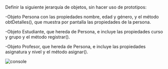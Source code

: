 Definir la siguiente jerarquía de objetos, sin hacer uso de prototipos:

-Objeto Persona con las propiedades nombre, edad y género, y el método obtDetalles(), que muestra por pantalla las propiedades de la persona.

-Objeto Estudiante, que hereda de Persona, e incluye las propiedades curso y grupo y el método registrar().

-Objeto Profesor, que hereda de Persona, e incluye las propiedades asignatura y nivel y el método asignar().
 
 
 
![console](https://user-images.githubusercontent.com/74383160/104113976-15a76f80-52cd-11eb-8038-ef2af4d94c9e.png)

